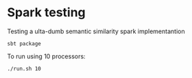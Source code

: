 # Spark testing

Testing a ulta-dumb semantic similarity spark implementantion


```
sbt package
```

To run using 10 processors:

```
./run.sh 10
```
